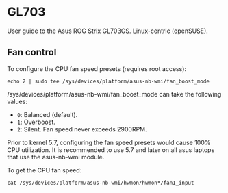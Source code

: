 # GL703
User guide to the Asus ROG Strix GL703GS. Linux-centric (openSUSE).

## Fan control
To configure the CPU fan speed presets (requires root access):

```
echo 2 | sudo tee /sys/devices/platform/asus-nb-wmi/fan_boost_mode
```

/sys/devices/platform/asus-nb-wmi/fan_boost_mode can take the following values:
- `0`: Balanced (default).
- `1`: Overboost.
- `2`: Silent. Fan speed never exceeds 2900RPM.

Prior to kernel 5.7, configuring the fan speed presets would cause 100% CPU utilization. It is recommended to use 5.7 and later on all asus laptops that use the asus-nb-wmi module.

To get the CPU fan speed:

```
cat /sys/devices/platform/asus-nb-wmi/hwmon/hwmon*/fan1_input
```

